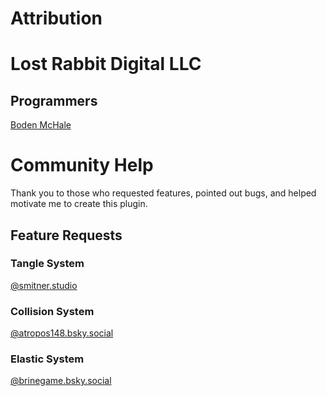 # Attribution

# Lost Rabbit Digital LLC


## Programmers
[Boden McHale](https://www.bodenmchale.com/)

# Community Help
Thank you to those who requested features, pointed out bugs, and helped motivate me to create this plugin.

## Feature Requests
### Tangle System
[@smitner.studio](https://bsky.app/profile/smitner.studio/post/3ljiul5ioqc2o)
### Collision System
[@atropos148.bsky.social](https://bsky.app/profile/atropos148.bsky.social/post/3ljhccxiiyc2g)
### Elastic System
[@brinegame.bsky.social](https://bsky.app/profile/brinegame.bsky.social/post/3ljgyh6d5lc2x)